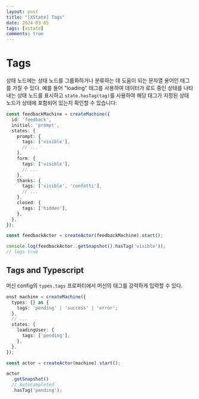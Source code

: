 ```yaml
---
layout: post
title: "[XState] Tags"
date: 2024-03-05
tags: [xstate]
comments: true
---
```


# Tags

상태 노드에는 상태 노드를 그룹화하거나 분류하는 데 도움이 되는 문자열 용어인 태그를 가질 수 있다. 예를 들어 "loading" 태그를 사용하여 데이터가 로드 중인 상태를 나타내는 상태 노드를 표시하고 `state.hasTag(tag)`를 사용하여 해당 태그가 지정된 상태 노드가 상태에 포함되어 있는지 확인할 수 있습니다:

```typescript
const feedbackMachine = createMachine({
  id: 'feedback',
  initial: 'prompt',
  states: {
    prompt: {
      tags: ['visible'],
      // ...
    },
    form: {
      tags: ['visible'],
      // ...
    },
    thanks: {
      tags: ['visible', 'confetti'],
      // ...
    },
    closed: {
      tags: ['hidden'],
    },
  },
});

const feedbackActor = createActor(feedbackMachine).start();

console.log(feedbackActor..getSnapshot().hasTag('visible'));
// logs true
```

## Tags and Typescript

머신 config의 `types.tags` 프로퍼티에서 머신의 태그를 강력하게 입력할 수 있다.

```typescript
onst machine = createMachine({
  types: {} as {
    tags: 'pending' | 'success' | 'error';
  },
  // ...
  states: {
    loadingUser: {
      tags: ['pending'],
    },
  },
});

const actor = createActor(machine).start();

actor
  .getSnapshot()
  // Autocompleted
  .hasTag('pending');
```

